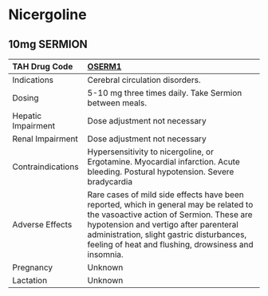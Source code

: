 # Nicergoline

## 10mg SERMION

| TAH Drug Code      | [OSERM1](https://www.tahsda.org.tw/drugs/hissearch.php?drug_code=OSERM1)                                                                                                                                                                                                        |
|:-------------------|:--------------------------------------------------------------------------------------------------------------------------------------------------------------------------------------------------------------------------------------------------------------------------------|
| Indications        | Cerebral circulation disorders.                                                                                                                                                                                                                                                 |
| Dosing             | 5-10 mg three times daily. Take Sermion between meals.                                                                                                                                                                                                                          |
| Hepatic Impairment | Dose adjustment not necessary                                                                                                                                                                                                                                                   |
| Renal Impairment   | Dose adjustment not necessary                                                                                                                                                                                                                                                   |
| Contraindications  | Hypersensitivity to nicergoline, or Ergotamine. Myocardial infarction. Acute bleeding. Postural hypotension. Severe bradycardia                                                                                                                                                 |
| Adverse Effects    | Rare cases of mild side effects have been reported, which in general may be related to the vasoactive action of Sermion. These are hypotension and vertigo after parenteral administration, slight gastric disturbances, feeling of heat and flushing, drowsiness and insomnia. |
| Pregnancy          | Unknown                                                                                                                                                                                                                                                                         |
| Lactation          | Unknown                                                                                                                                                                                                                                                                         |

